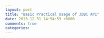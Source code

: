 ```yaml
---
layout: post
title: "Basic Practical Usage of JDBC API"
date: 2013-12-31 14:54:53 +0800
comments: true
categories: 
---
```

